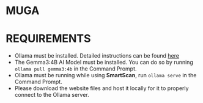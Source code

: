 # MUGA
# REQUIREMENTS
- Ollama must be installed. Detailed instructions can be found [here](https://github.com/ollama/ollama)
- The Gemma3:4B AI Model must be installed. You can do so by running `ollama pull gemma3:4b` in the Command Prompt.
- Ollama must be running while using **SmartScan**, run `ollama serve` in the Command Prompt.
- Please download the website files and host it locally for it to properly connect to the Ollama server.
